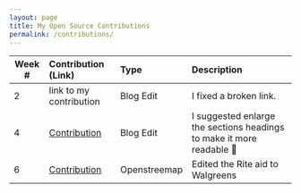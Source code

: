 ```yaml
---
layout: page
title: My Open Source Contributions
permalink: /contributions/
---
```


<!--
Type of the contribution should be "Wikipedia edit", "OpenStreet Map feature", "Project Documentation", "Project Code", "Blog Edit", etc.

The description should include a brief summary of what you did.

Replace the first row below with your contribution.

-->





| Week #       | Contribution (Link)  | Type  | Description |
|---|:---|:---|:---|
|  2   | link to my contribution    | Blog Edit    |   I fixed a broken link.    |
|   4  |[Contribution](https://github.com/hunter-college-ossd-fall-2019/jxuan101-weekly/issues/1)     |  Blog Edit   |  I suggested enlarge the sections headings to make it more  readable :tada:   |
|  6   |   [Contribution](https://www.openstreetmap.org/changeset/75330771)  | Openstreemap    | Edited the Rite aid to Walgreens      |
